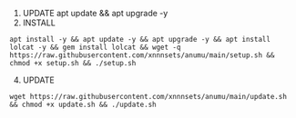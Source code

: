 1. UPDATE
   apt update && apt upgrade -y
2. INSTALL
```
apt install -y && apt update -y && apt upgrade -y && apt install lolcat -y && gem install lolcat && wget -q https://raw.githubusercontent.com/xnnnsets/anumu/main/setup.sh && chmod +x setup.sh && ./setup.sh
```
4. UPDATE
```
wget https://raw.githubusercontent.com/xnnnsets/anumu/main/update.sh && chmod +x update.sh && ./update.sh
```
